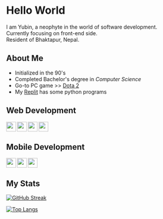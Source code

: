 # **Hello World**  

I am Yubin, a neophyte in the world of software development.  
Currently focusing on front-end side.  
Resident of Bhaktapur, Nepal.  

## About Me  
- Initialized in the 90's
- Completed Bachelor's degree in *Computer Science*
- Go-to PC game >> [Dota 2](https://www.dota2.com/home)
- My [Replit](https://replit.com/@YubinKarki) has some python programs  

## Web Development  

[<img align="left" width="26px" src="https://cdn.jsdelivr.net/gh/devicons/devicon/icons/html5/html5-original.svg" decoding="async" loading="lazy" />](https://developer.mozilla.org/en-US/docs/Glossary/HTML)  

[<img align="left" width="26px" src="https://cdn.jsdelivr.net/gh/devicons/devicon/icons/css3/css3-original.svg" decoding="async" loading="lazy" />](https://developer.mozilla.org/en-US/docs/Glossary/CSS)  

[<img align="left" width="26px" src="https://cdn.jsdelivr.net/gh/devicons/devicon/icons/javascript/javascript-original.svg" decoding="async" loading="lazy" />](https://developer.mozilla.org/en-US/docs/Glossary/JavaScript)  

[<img width="26px" src="https://cdn.jsdelivr.net/gh/devicons/devicon/icons/redux/redux-original.svg" decoding="async" loading="lazy" />](https://redux-toolkit.js.org/)  

## Mobile Development  

[<img align="left" width="26px" src="https://cdn.jsdelivr.net/gh/devicons/devicon/icons/typescript/typescript-original.svg" decoding="async" loading="lazy" />](https://www.typescriptlang.org/)  

[<img align="left" width="26px" src="https://cdn.jsdelivr.net/gh/devicons/devicon/icons/react/react-original.svg" decoding="async" loading="lazy" />](https://reactnative.dev/)  

[<img width="26px" src="https://cdn.jsdelivr.net/gh/devicons/devicon/icons/flutter/flutter-plain.svg" decoding="async" loading="lazy" />](https://docs.flutter.dev/)  

## My Stats  
[![GitHub Streak](https://github-readme-streak-stats-xi.vercel.app/?user=yubinkarki&theme=transparent&hide_border=true&card_width=600&hide_current_streak=true)](https://git.io/streak-stats)  

[![Top Langs](https://github-readme-top-languages-yubinkarki.vercel.app/api/top-langs/?username=yubinkarki&theme=transparent&hide_border=true&card_width=380&layout=compact&langs_count=6&hide=scss,c%2B%2B,objective-c%2B%2B)](https://github.com/anuraghazra/github-readme-stats)  
